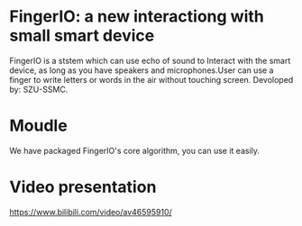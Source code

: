 ﻿# FingerIO: a new interactiong with small smart device
FingerIO is a ststem which can use echo of sound to Interact with the smart device, as long as you have speakers and microphones.User can use a finger to write letters or words in the air without touching screen.
Devoloped by: SZU-SSMC.

# Moudle
We have packaged FingerIO's core algorithm, you can use it easily.

# Video presentation
https://www.bilibili.com/video/av46595910/
